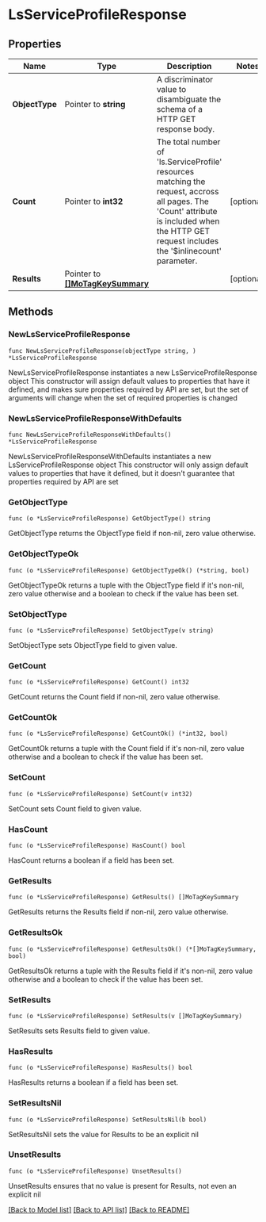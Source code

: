 # LsServiceProfileResponse

## Properties

Name | Type | Description | Notes
------------ | ------------- | ------------- | -------------
**ObjectType** | Pointer to **string** | A discriminator value to disambiguate the schema of a HTTP GET response body. | 
**Count** | Pointer to **int32** | The total number of &#39;ls.ServiceProfile&#39; resources matching the request, accross all pages. The &#39;Count&#39; attribute is included when the HTTP GET request includes the &#39;$inlinecount&#39; parameter. | [optional] 
**Results** | Pointer to [**[]MoTagKeySummary**](MoTagKeySummary.md) |  | [optional] 

## Methods

### NewLsServiceProfileResponse

`func NewLsServiceProfileResponse(objectType string, ) *LsServiceProfileResponse`

NewLsServiceProfileResponse instantiates a new LsServiceProfileResponse object
This constructor will assign default values to properties that have it defined,
and makes sure properties required by API are set, but the set of arguments
will change when the set of required properties is changed

### NewLsServiceProfileResponseWithDefaults

`func NewLsServiceProfileResponseWithDefaults() *LsServiceProfileResponse`

NewLsServiceProfileResponseWithDefaults instantiates a new LsServiceProfileResponse object
This constructor will only assign default values to properties that have it defined,
but it doesn't guarantee that properties required by API are set

### GetObjectType

`func (o *LsServiceProfileResponse) GetObjectType() string`

GetObjectType returns the ObjectType field if non-nil, zero value otherwise.

### GetObjectTypeOk

`func (o *LsServiceProfileResponse) GetObjectTypeOk() (*string, bool)`

GetObjectTypeOk returns a tuple with the ObjectType field if it's non-nil, zero value otherwise
and a boolean to check if the value has been set.

### SetObjectType

`func (o *LsServiceProfileResponse) SetObjectType(v string)`

SetObjectType sets ObjectType field to given value.


### GetCount

`func (o *LsServiceProfileResponse) GetCount() int32`

GetCount returns the Count field if non-nil, zero value otherwise.

### GetCountOk

`func (o *LsServiceProfileResponse) GetCountOk() (*int32, bool)`

GetCountOk returns a tuple with the Count field if it's non-nil, zero value otherwise
and a boolean to check if the value has been set.

### SetCount

`func (o *LsServiceProfileResponse) SetCount(v int32)`

SetCount sets Count field to given value.

### HasCount

`func (o *LsServiceProfileResponse) HasCount() bool`

HasCount returns a boolean if a field has been set.

### GetResults

`func (o *LsServiceProfileResponse) GetResults() []MoTagKeySummary`

GetResults returns the Results field if non-nil, zero value otherwise.

### GetResultsOk

`func (o *LsServiceProfileResponse) GetResultsOk() (*[]MoTagKeySummary, bool)`

GetResultsOk returns a tuple with the Results field if it's non-nil, zero value otherwise
and a boolean to check if the value has been set.

### SetResults

`func (o *LsServiceProfileResponse) SetResults(v []MoTagKeySummary)`

SetResults sets Results field to given value.

### HasResults

`func (o *LsServiceProfileResponse) HasResults() bool`

HasResults returns a boolean if a field has been set.

### SetResultsNil

`func (o *LsServiceProfileResponse) SetResultsNil(b bool)`

 SetResultsNil sets the value for Results to be an explicit nil

### UnsetResults
`func (o *LsServiceProfileResponse) UnsetResults()`

UnsetResults ensures that no value is present for Results, not even an explicit nil

[[Back to Model list]](../README.md#documentation-for-models) [[Back to API list]](../README.md#documentation-for-api-endpoints) [[Back to README]](../README.md)


